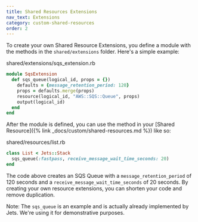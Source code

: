 ```yaml
---
title: Shared Resources Extensions
nav_text: Extensions
category: custom-shared-resources
order: 2
---
```


To create your own Shared Resource Extensions, you define a module with the methods in the `shared/extensions` folder.  Here's a simple example:

shared/extensions/sqs_extension.rb

```ruby
module SqsExtension
  def sqs_queue(logical_id, props = {})
    defaults = {message_retention_period: 120}
    props = defaults.merge(props)
    resource(logical_id, "AWS::SQS::Queue", props)
    output(logical_id)
  end
end
```

After the module is defined, you can use the method in your [Shared Resource]({% link _docs/custom/shared-resources.md %}) like so:

shared/resources/list.rb

```ruby
class List < Jets::Stack
  sqs_queue(:fastpass, receive_message_wait_time_seconds: 20)
end
```

The code above creates an SQS Queue with a `message_retention_period` of 120 seconds and a `receive_message_wait_time_seconds` of 20 seconds.  By creating your own resource extensions, you can shorten your code and remove duplication.

Note: The `sqs_queue` is an example and is actually already implemented by Jets. We're using it for demonstrative purposes.

